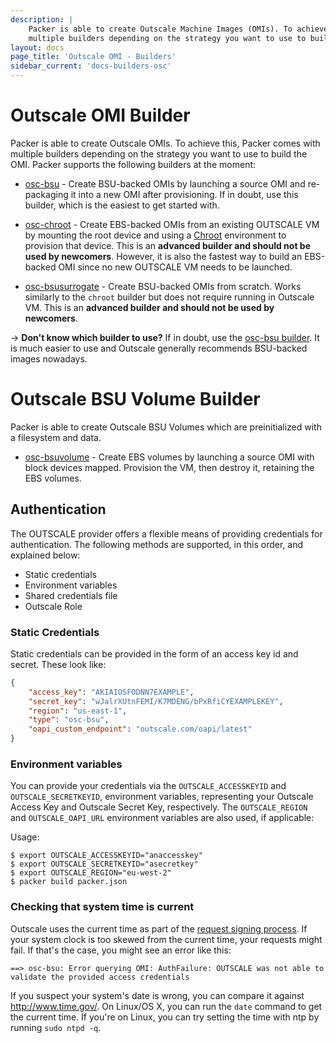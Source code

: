 ```yaml
---
description: |
    Packer is able to create Outscale Machine Images (OMIs). To achieve this, Packer comes with
    multiple builders depending on the strategy you want to use to build the OMI.
layout: docs
page_title: 'Outscale OMI - Builders'
sidebar_current: 'docs-builders-osc'
---
```


# Outscale OMI Builder

Packer is able to create Outscale OMIs. To achieve this, Packer comes with
multiple builders depending on the strategy you want to use to build the OMI.
Packer supports the following builders at the moment:

-   [osc-bsu](/docs/builders/osc-bsu.html) - Create BSU-backed OMIs by
    launching a source OMI and re-packaging it into a new OMI after
    provisioning. If in doubt, use this builder, which is the easiest to get
    started with.

-   [osc-chroot](/docs/builders/osc-chroot.html) - Create EBS-backed OMIs
    from an existing OUTSCALE VM by mounting the root device and using a
    [Chroot](https://en.wikipedia.org/wiki/Chroot) environment to provision
    that device. This is an **advanced builder and should not be used by
    newcomers**. However, it is also the fastest way to build an EBS-backed OMI
    since no new OUTSCALE VM needs to be launched.

-   [osc-bsusurrogate](/docs/builders/osc-bsusurrogate.html) - Create BSU-backed OMIs from scratch. Works similarly to the `chroot` builder but does
    not require running in Outscale VM. This is an **advanced builder and should not be
    used by newcomers**.

-&gt; **Don't know which builder to use?** If in doubt, use the [osc-bsu
builder](/docs/builders/osc-bsu.html). It is much easier to use and Outscale generally recommends BSU-backed images nowadays.

# Outscale BSU Volume Builder

Packer is able to create Outscale BSU Volumes which are preinitialized with a filesystem and data.

-   [osc-bsuvolume](/docs/builders/osc-bsuvolume.html) - Create EBS volumes by launching a source OMI with block devices mapped. Provision the VM, then destroy it, retaining the EBS volumes.

## Authentication

The OUTSCALE provider offers a flexible means of providing credentials for authentication. The following methods are supported, in this order, and explained below:

-   Static credentials
-   Environment variables
-   Shared credentials file
-   Outscale Role

### Static Credentials

Static credentials can be provided in the form of an access key id and secret.
These look like:

``` json
{
    "access_key": "AKIAIOSFODNN7EXAMPLE",
    "secret_key": "wJalrXUtnFEMI/K7MDENG/bPxRfiCYEXAMPLEKEY",
    "region": "us-east-1",
    "type": "osc-bsu",
    "oapi_custom_endpoint": "outscale.com/oapi/latest"
}
```

### Environment variables

You can provide your credentials via the `OUTSCALE_ACCESSKEYID` and
`OUTSCALE_SECRETKEYID`, environment variables, representing your Outscale Access
Key and Outscale Secret Key, respectively. The `OUTSCALE_REGION` and
`OUTSCALE_OAPI_URL` environment variables are also used, if applicable:

Usage:

    $ export OUTSCALE_ACCESSKEYID="anaccesskey"
    $ export OUTSCALE_SECRETKEYID="asecretkey"
    $ export OUTSCALE_REGION="eu-west-2"
    $ packer build packer.json

### Checking that system time is current

Outscale uses the current time as part of the [request signing
process](http://docs.aws.osc.com/general/latest/gr/sigv4_signing.html). If
your system clock is too skewed from the current time, your requests might
fail. If that's the case, you might see an error like this:

    ==> osc-bsu: Error querying OMI: AuthFailure: OUTSCALE was not able to validate the provided access credentials

If you suspect your system's date is wrong, you can compare it against
<http://www.time.gov/>. On Linux/OS X, you can run the `date` command to get
the current time. If you're on Linux, you can try setting the time with ntp by
running `sudo ntpd -q`.
